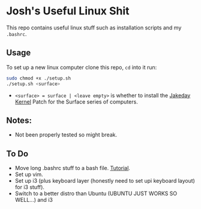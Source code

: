 # Josh's Useful Linux Shit

This repo contains useful linux stuff such as installation scripts and my `.bashrc`.

## Usage

To set up a new linux computer clone this repo, `cd` into it run:
```bash
sudo chmod +x ./setup.sh
./setup.sh <surface>
```

* `<surface> = surface | <leave empty>` is whether to install the [Jakeday Kernel](https://github.com/jakeday/linux-surface) Patch for the Surface series of computers.

## Notes: 
* Not been properly tested so might break.

## To Do
* Move long .bashrc stuff to a bash file. [Tutorial](https://medium.com/devnetwork/how-to-create-your-own-custom-terminal-commands-c5008782a78e).
* Set up vim.
* Set up i3 (plus keyboard layer (honestly need to set upi keyboard layout) for i3 stuff).
* Switch to a better distro than Ubuntu (UBUNTU JUST WORKS SO WELL...) and i3